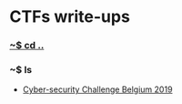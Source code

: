 # CTFs write-ups

### [~$ cd ..](../)

### ~$ ls

* [Cyber-security Challenge Belgium 2019](CSCBE2019/)
